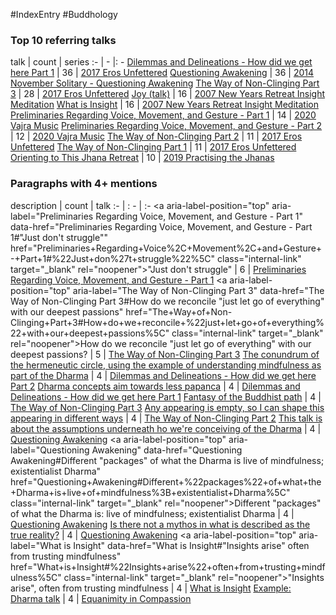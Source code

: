 #IndexEntry #Buddhology

### Top 10 referring talks
talk | count | series
:- | - |: -
<a data-href="Dilemmas and Delineations - How did we get here Part 1" href="Dilemmas+and+Delineations+-+How+did+we+get+here+Part+1" class="internal-link" target="_blank" rel="noopener">Dilemmas and Delineations - How did we get here Part 1</a> | 36 | <a data-href="2017 Eros Unfettered" href="2017+Eros+Unfettered" class="internal-link" target="_blank" rel="noopener">2017 Eros Unfettered</a>
<a data-href="Questioning Awakening" href="Questioning+Awakening" class="internal-link" target="_blank" rel="noopener">Questioning Awakening</a> | 36 | <a data-href="2014 November Solitary - Questioning Awakening" href="2014+November+Solitary+-+Questioning+Awakening" class="internal-link" target="_blank" rel="noopener">2014 November Solitary - Questioning Awakening</a>
<a data-href="The Way of Non-Clinging Part 3" href="The+Way+of+Non-Clinging+Part+3" class="internal-link" target="_blank" rel="noopener">The Way of Non-Clinging Part 3</a> | 28 | <a data-href="2017 Eros Unfettered" href="2017+Eros+Unfettered" class="internal-link" target="_blank" rel="noopener">2017 Eros Unfettered</a>
<a data-href="Joy (talk)" href="Joy+%28talk%29" class="internal-link" target="_blank" rel="noopener">Joy (talk)</a> | 16 | <a data-href="2007 New Years Retreat Insight Meditation" href="2007+New+Years+Retreat+Insight+Meditation" class="internal-link" target="_blank" rel="noopener">2007 New Years Retreat Insight Meditation</a>
<a data-href="What is Insight" href="What+is+Insight" class="internal-link" target="_blank" rel="noopener">What is Insight</a> | 16 | <a data-href="2007 New Years Retreat Insight Meditation" href="2007+New+Years+Retreat+Insight+Meditation" class="internal-link" target="_blank" rel="noopener">2007 New Years Retreat Insight Meditation</a>
<a data-href="Preliminaries Regarding Voice, Movement, and Gesture - Part 1" href="Preliminaries+Regarding+Voice%2C+Movement%2C+and+Gesture+-+Part+1" class="internal-link" target="_blank" rel="noopener">Preliminaries Regarding Voice, Movement, and Gesture - Part 1</a> | 14 | <a data-href="2020 Vajra Music" href="2020+Vajra+Music" class="internal-link" target="_blank" rel="noopener">2020 Vajra Music</a>
<a data-href="Preliminaries Regarding Voice, Movement, and Gesture - Part 2" href="Preliminaries+Regarding+Voice%2C+Movement%2C+and+Gesture+-+Part+2" class="internal-link" target="_blank" rel="noopener">Preliminaries Regarding Voice, Movement, and Gesture - Part 2</a> | 12 | <a data-href="2020 Vajra Music" href="2020+Vajra+Music" class="internal-link" target="_blank" rel="noopener">2020 Vajra Music</a>
<a data-href="The Way of Non-Clinging Part 2" href="The+Way+of+Non-Clinging+Part+2" class="internal-link" target="_blank" rel="noopener">The Way of Non-Clinging Part 2</a> | 11 | <a data-href="2017 Eros Unfettered" href="2017+Eros+Unfettered" class="internal-link" target="_blank" rel="noopener">2017 Eros Unfettered</a>
<a data-href="The Way of Non-Clinging Part 1" href="The+Way+of+Non-Clinging+Part+1" class="internal-link" target="_blank" rel="noopener">The Way of Non-Clinging Part 1</a> | 11 | <a data-href="2017 Eros Unfettered" href="2017+Eros+Unfettered" class="internal-link" target="_blank" rel="noopener">2017 Eros Unfettered</a>
<a data-href="Orienting to This Jhana Retreat" href="Orienting+to+This+Jhana+Retreat" class="internal-link" target="_blank" rel="noopener">Orienting to This Jhana Retreat</a> | 10 | <a data-href="2019 Practising the Jhanas" href="2019+Practising+the+Jhanas" class="internal-link" target="_blank" rel="noopener">2019 Practising the Jhanas</a>

### Paragraphs with 4+ mentions
description | count | talk
:- | : - | :-
<a aria-label-position="top" aria-label="Preliminaries Regarding Voice, Movement, and Gesture - Part 1" data-href="Preliminaries Regarding Voice, Movement, and Gesture - Part 1#"Just don't struggle"\" href="Preliminaries+Regarding+Voice%2C+Movement%2C+and+Gesture+-+Part+1#%22Just+don%27t+struggle%22%5C" class="internal-link" target="_blank" rel="noopener">&quot;Just don&#x27;t struggle&quot;</a> | 6 | <a data-href="Preliminaries Regarding Voice, Movement, and Gesture - Part 1" href="Preliminaries+Regarding+Voice%2C+Movement%2C+and+Gesture+-+Part+1" class="internal-link" target="_blank" rel="noopener">Preliminaries Regarding Voice, Movement, and Gesture - Part 1</a>
<a aria-label-position="top" aria-label="The Way of Non-Clinging Part 3" data-href="The Way of Non-Clinging Part 3#How do we reconcile "just let go of everything" with our deepest passions\" href="The+Way+of+Non-Clinging+Part+3#How+do+we+reconcile+%22just+let+go+of+everything%22+with+our+deepest+passions%5C" class="internal-link" target="_blank" rel="noopener">How do we reconcile &quot;just let go of everything&quot; with our deepest passions?</a> | 5 | <a data-href="The Way of Non-Clinging Part 3" href="The+Way+of+Non-Clinging+Part+3" class="internal-link" target="_blank" rel="noopener">The Way of Non-Clinging Part 3</a>
<a aria-label-position="top" aria-label="Dilemmas and Delineations - How did we get here Part 2" data-href="Dilemmas and Delineations - How did we get here Part 2#The conundrum of the hermeneutic circle using the example of understanding mindfulness as part of the Dharma\" href="Dilemmas+and+Delineations+-+How+did+we+get+here+Part+2#The+conundrum+of+the+hermeneutic+circle+using+the+example+of+understanding+mindfulness+as+part+of+the+Dharma%5C" class="internal-link" target="_blank" rel="noopener">The conundrum of the hermeneutic circle, using the example of understanding mindfulness as part of the Dharma</a> | 4 | <a data-href="Dilemmas and Delineations - How did we get here Part 2" href="Dilemmas+and+Delineations+-+How+did+we+get+here+Part+2" class="internal-link" target="_blank" rel="noopener">Dilemmas and Delineations - How did we get here Part 2</a>
<a aria-label-position="top" aria-label="Dilemmas and Delineations - How did we get here Part 1" data-href="Dilemmas and Delineations - How did we get here Part 1#Dharma concepts aim towards less papanca\" href="Dilemmas+and+Delineations+-+How+did+we+get+here+Part+1#Dharma+concepts+aim+towards+less+papanca%5C" class="internal-link" target="_blank" rel="noopener">Dharma concepts aim towards less papanca</a> | 4 | <a data-href="Dilemmas and Delineations - How did we get here Part 1" href="Dilemmas+and+Delineations+-+How+did+we+get+here+Part+1" class="internal-link" target="_blank" rel="noopener">Dilemmas and Delineations - How did we get here Part 1</a>
<a aria-label-position="top" aria-label="The Way of Non-Clinging Part 3" data-href="The Way of Non-Clinging Part 3#Fantasy of the Buddhist path\" href="The+Way+of+Non-Clinging+Part+3#Fantasy+of+the+Buddhist+path%5C" class="internal-link" target="_blank" rel="noopener">Fantasy of the Buddhist path</a> | 4 | <a data-href="The Way of Non-Clinging Part 3" href="The+Way+of+Non-Clinging+Part+3" class="internal-link" target="_blank" rel="noopener">The Way of Non-Clinging Part 3</a>
<a aria-label-position="top" aria-label="The Way of Non-Clinging Part 2" data-href="The Way of Non-Clinging Part 2#Any appearing is empty so I can shape this appearing in different ways\" href="The+Way+of+Non-Clinging+Part+2#Any+appearing+is+empty+so+I+can+shape+this+appearing+in+different+ways%5C" class="internal-link" target="_blank" rel="noopener">Any appearing is empty, so I can shape this appearing in different ways</a> | 4 | <a data-href="The Way of Non-Clinging Part 2" href="The+Way+of+Non-Clinging+Part+2" class="internal-link" target="_blank" rel="noopener">The Way of Non-Clinging Part 2</a>
<a aria-label-position="top" aria-label="Questioning Awakening" data-href="Questioning Awakening#This talk is about the assumptions underneath ho we're conceiving of the Dharma\" href="Questioning+Awakening#This+talk+is+about+the+assumptions+underneath+ho+we%27re+conceiving+of+the+Dharma%5C" class="internal-link" target="_blank" rel="noopener">This talk is about the assumptions underneath ho we&#x27;re conceiving of the Dharma</a> | 4 | <a data-href="Questioning Awakening" href="Questioning+Awakening" class="internal-link" target="_blank" rel="noopener">Questioning Awakening</a>
<a aria-label-position="top" aria-label="Questioning Awakening" data-href="Questioning Awakening#Different "packages" of what the Dharma is live of mindfulness; existentialist Dharma\" href="Questioning+Awakening#Different+%22packages%22+of+what+the+Dharma+is+live+of+mindfulness%3B+existentialist+Dharma%5C" class="internal-link" target="_blank" rel="noopener">Different &quot;packages&quot; of what the Dharma is: live of mindfulness; existentialist Dharma</a> | 4 | <a data-href="Questioning Awakening" href="Questioning+Awakening" class="internal-link" target="_blank" rel="noopener">Questioning Awakening</a>
<a aria-label-position="top" aria-label="Questioning Awakening" data-href="Questioning Awakening#Is there not a mythos in what is described as the true reality\" href="Questioning+Awakening#Is+there+not+a+mythos+in+what+is+described+as+the+true+reality%5C" class="internal-link" target="_blank" rel="noopener">Is there not a mythos in what is described as the true reality?</a> | 4 | <a data-href="Questioning Awakening" href="Questioning+Awakening" class="internal-link" target="_blank" rel="noopener">Questioning Awakening</a>
<a aria-label-position="top" aria-label="What is Insight" data-href="What is Insight#"Insights arise" often from trusting mindfulness\" href="What+is+Insight#%22Insights+arise%22+often+from+trusting+mindfulness%5C" class="internal-link" target="_blank" rel="noopener">&quot;Insights arise&quot;, often from trusting mindfulness</a> | 4 | <a data-href="What is Insight" href="What+is+Insight" class="internal-link" target="_blank" rel="noopener">What is Insight</a>
<a aria-label-position="top" aria-label="Equanimity in Compassion" data-href="Equanimity in Compassion#Example Dharma talk\" href="Equanimity+in+Compassion#Example+Dharma+talk%5C" class="internal-link" target="_blank" rel="noopener">Example: Dharma talk</a> | 4 | <a data-href="Equanimity in Compassion" href="Equanimity+in+Compassion" class="internal-link" target="_blank" rel="noopener">Equanimity in Compassion</a>

